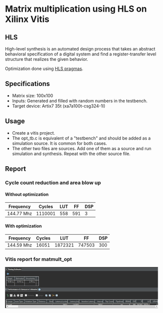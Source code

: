 # Matrix multiplication using HLS on Xilinx Vitis 

## HLS

High-level synthesis is an automated design process that takes an abstract behavioral specification of a digital system and find a register-transfer level structure that realizes the given behavior.

Optimization done using [HLS pragmas](https://www.xilinx.com/html_docs/xilinx2021_1/vitis_doc/hls_pragmas.html).


## Specifications

* Matrix size: 100x100
* Inputs: Generated and filled with random numbers in the testbench. 
* Target device: Artix7 35t (xa7a100t-csg324-1I)

## Usage

- Create a vitis project. 
- The opt_tb.c is equivalent of a "testbench" and should be added as a simulation source. It is common for both cases. 
- The other two files are sources. Add one of them as a source and run simulation and synthesis. Repeat with the other source file. 

## Report 

### Cycle count reduction and area blow up

#### Without optimization
| Frequency | Cycles | LUT | FF  | DSP |
|---       | ---    | --- | --- | --- | 
|144.77 Mhz | 1110001 |  558 | 591 | 3 


#### With optimization
Frequency | Cycles | LUT | FF | DSP
--- | --- | --- | --- | --- 
144.59 Mhz | 16051 | 1872321 | 747503 | 300

### Vitis report for matmult_opt

![matmult_opt](https://github.com/wickedb/matmult_hls/blob/main/matmult_opt.jpg)
